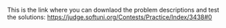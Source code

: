 This is the link where you can downlaod the problem descriptions and test the solutions: https://judge.softuni.org/Contests/Practice/Index/3438#0
